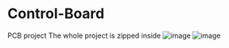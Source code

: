 # Control-Board
PCB project 
The whole project is zipped inside 
![image](https://github.com/Donelook/Control-Board/assets/14218650/4cf5cf7a-8ad2-4c7a-b0b1-b5405f6bff53)
![image](https://github.com/Donelook/Control-Board/assets/14218650/71bed6da-3a59-4605-90d4-9344122b14c5)
